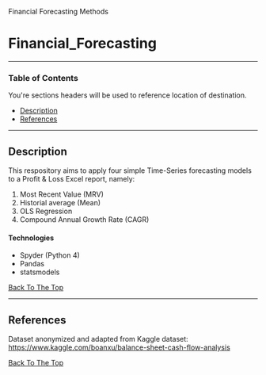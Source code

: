 Financial Forecasting Methods
# Financial_Forecasting

---

### Table of Contents
You're sections headers will be used to reference location of destination.

- [Description](#description)
- [References](#references)

---

## Description

This respository aims to apply four simple Time-Series forecasting models to a Profit & Loss Excel report, namely:

1. Most Recent Value (MRV)
2. Historial average (Mean)
3. OLS Regression
4. Compound Annual Growth Rate (CAGR)

#### Technologies

- Spyder (Python 4)
- Pandas
- statsmodels 

[Back To The Top](#google-business-reviews)

---

## References

Dataset anonymized and adapted from Kaggle dataset: <https://www.kaggle.com/boanxu/balance-sheet-cash-flow-analysis>

[Back To The Top](#financial-forecasting)

